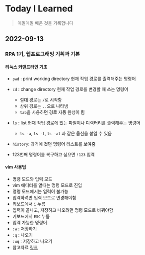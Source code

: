 # Today I Learned
>매일매일 배운 것을 기록합니다

## 2022-09-13
### RPA 1기, 웹프로그래밍 기획과 기본
#### 리눅스 커맨드라인 기초
- `pwd` : print working directory 현재 작업 경로를 출력해주는 명령어
- `cd` : change directory 현재 작업 경로를 변경할 때 쓰는 명령어
  - 절대 경로는 `/`로 시작함
  - 상위 경로는 `..`으로 나타냄
  - `tab`을 사용하면 경로 자동 완성이 됨
- `ls` : list 현재 작업 경로에 있는 파일이나 디렉터리를 출력해주는 명령어
  - `ls -a`, `ls -l`, `ls -al` 과 같은 옵션을 붙일 수 있음 

- `history`: 과거에 쳤던 명령어 리스트를 보여줌
 - 123번째 명령어를 복구하고 싶으면 `!123` 입력 

#### vim 사용법
 - 명령 모드와 입력 모드
  - vim 에디터를 열때는 명령 모드로 진입
  - 명령 모드에서는 입력이 불가능
  - 입력하려면 입력 모드로 변경해야함
   - 키보드에서 `i` 누름
  - 입력이 끝나고, 저장하고 나오려면 명령 모드로 바꿔야함
   - 키보드에서 `ESC` 누름 
  - 입력 가능한 명령어
   - `:w` : 저장하기
   - `:q` : 나오기
   - `:wq` : 저장하고 나오기
  - 참고자료 [링크](https://iamfreeman.tistory.com/entry/vi-vim-%ED%8E%B8%EC%A7%91%EA%B8%B0-%EB%AA%85%EB%A0%B9%EC%96%B4-%EC%A0%95%EB%A6%AC-%EB%8B%A8%EC%B6%95%ED%82%A4-%EB%AA%A8%EC%9D%8C-%EB%AA%A9%EB%A1%9D) 

